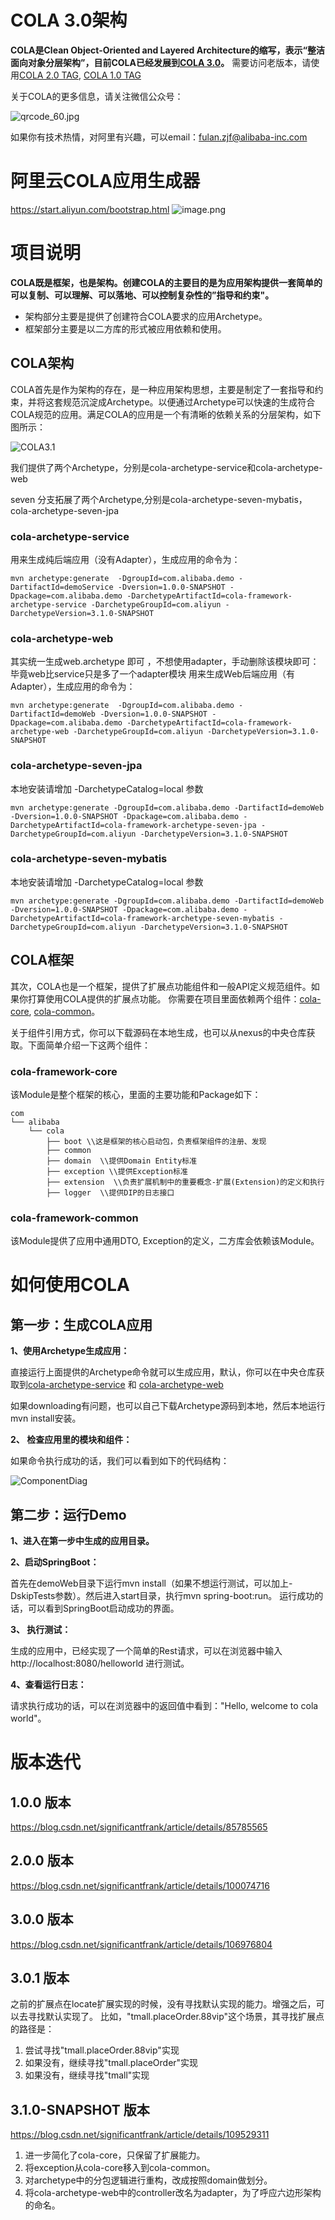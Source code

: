 # COLA 3.0架构
<strong>COLA是Clean Object-Oriented and Layered Architecture的缩写，表示“整洁面向对象分层架构”，目前COLA已经发展到[COLA 3.0](https://blog.csdn.net/significantfrank/article/details/106976804)。</strong>  需要访问老版本，请使用[COLA 2.0 TAG](https://github.com/alibaba/COLA/tree/COLA2.0), [COLA 1.0 TAG](https://github.com/alibaba/COLA/tree/COLA1.0)

关于COLA的更多信息，请关注微信公众号：

![qrcode_60.jpg](https://img-blog.csdnimg.cn/2020110314110321.png#pic_center)

如果你有技术热情，对阿里有兴趣，可以email：fulan.zjf@alibaba-inc.com

# 阿里云COLA应用生成器
https://start.aliyun.com/bootstrap.html
![image.png](https://imgconvert.csdnimg.cn/aHR0cHM6Ly9hdGEyLWltZy5vc3MtY24temhhbmdqaWFrb3UuYWxpeXVuY3MuY29tLzQ4Zjg3MGI5OGQ2Y2VhN2YwNjg2NGUxNzM4N2UwNzE3LnBuZw?x-oss-process=image/format,png)

# 项目说明
**COLA既是框架，也是架构。创建COLA的主要目的是为应用架构提供一套简单的可以复制、可以理解、可以落地、可以控制复杂性的”指导和约束"。**
- 架构部分主要是提供了创建符合COLA要求的应用Archetype。
- 框架部分主要是以二方库的形式被应用依赖和使用。

## COLA架构
COLA首先是作为架构的存在，是一种应用架构思想，主要是制定了一套指导和约束，并将这套规范沉淀成Archetype。以便通过Archetype可以快速的生成符合COLA规范的应用。满足COLA的应用是一个有清晰的依赖关系的分层架构，如下图所示：

![COLA3.1](https://img-blog.csdnimg.cn/20201106130015912.png?x-oss-process=image/watermark,type_ZmFuZ3poZW5naGVpdGk,shadow_10,text_aHR0cHM6Ly9ibG9nLmNzZG4ubmV0L3NpZ25pZmljYW50ZnJhbms=,size_16,color_FFFFFF,t_70#pic_center)

我们提供了两个Archetype，分别是cola-archetype-service和cola-archetype-web

seven 分支拓展了两个Archetype,分别是cola-archetype-seven-mybatis，cola-archetype-seven-jpa

### cola-archetype-service
用来生成纯后端应用（没有Adapter），生成应用的命令为：
```
mvn archetype:generate  -DgroupId=com.alibaba.demo -DartifactId=demoService -Dversion=1.0.0-SNAPSHOT -Dpackage=com.alibaba.demo -DarchetypeArtifactId=cola-framework-archetype-service -DarchetypeGroupId=com.aliyun -DarchetypeVersion=3.1.0-SNAPSHOT
```

### cola-archetype-web
其实统一生成web.archetype 即可 ，不想使用adapter，手动删除该模块即可：毕竟web比service只是多了一个adapter模块
用来生成Web后端应用（有Adapter），生成应用的命令为：
```
mvn archetype:generate  -DgroupId=com.alibaba.demo -DartifactId=demoWeb -Dversion=1.0.0-SNAPSHOT -Dpackage=com.alibaba.demo -DarchetypeArtifactId=cola-framework-archetype-web -DarchetypeGroupId=com.aliyun -DarchetypeVersion=3.1.0-SNAPSHOT
```
### cola-archetype-seven-jpa
本地安装请增加 -DarchetypeCatalog=local 参数
```
mvn archetype:generate -DgroupId=com.alibaba.demo -DartifactId=demoWeb -Dversion=1.0.0-SNAPSHOT -Dpackage=com.alibaba.demo -DarchetypeArtifactId=cola-framework-archetype-seven-jpa -DarchetypeGroupId=com.aliyun -DarchetypeVersion=3.1.0-SNAPSHOT
```

### cola-archetype-seven-mybatis
本地安装请增加 -DarchetypeCatalog=local 参数
```
mvn archetype:generate -DgroupId=com.alibaba.demo -DartifactId=demoWeb -Dversion=1.0.0-SNAPSHOT -Dpackage=com.alibaba.demo -DarchetypeArtifactId=cola-framework-archetype-seven-mybatis -DarchetypeGroupId=com.aliyun -DarchetypeVersion=3.1.0-SNAPSHOT
```

## COLA框架
其次，COLA也是一个框架，提供了扩展点功能组件和一般API定义规范组件。如果你打算使用COLA提供的扩展点功能。
你需要在项目里面依赖两个组件：[cola-core](https://oss.sonatype.org/#nexus-search;quick~cola-core), [cola-common](https://oss.sonatype.org/#nexus-search;quick~cola-common)。

关于组件引用方式，你可以下载源码在本地生成，也可以从nexus的中央仓库获取。下面简单介绍一下这两个组件：

### cola-framework-core
该Module是整个框架的核心，里面的主要功能和Package如下：
```
com
└── alibaba
    └── cola
        ├── boot \\这是框架的核心启动包，负责框架组件的注册、发现
        ├── common
        ├── domain  \\提供Domain Entity标准
        ├── exception \\提供Exception标准
        ├── extension  \\负责扩展机制中的重要概念-扩展(Extension)的定义和执行
        ├── logger  \\提供DIP的日志接口
```
### cola-framework-common
该Module提供了应用中通用DTO, Exception的定义，二方库会依赖该Module。


# 如何使用COLA

## 第一步：生成COLA应用
**1、使用Archetype生成应用：**

直接运行上面提供的Archetype命令就可以生成应用，默认，你可以在中央仓库获取到[cola-archetype-service](https://oss.sonatype.org/#nexus-search;quick~cola-framework-archetype-service) 和 [cola-archetype-web](https://oss.sonatype.org/#nexus-search;quick~cola-framework-archetype-web)

如果downloading有问题，也可以自己下载Archetype源码到本地，然后本地运行mvn install安装。

**2、 检查应用里的模块和组件：**

如果命令执行成功的话，我们可以看到如下的代码结构：

![ComponentDiag](https://img-blog.csdnimg.cn/20201106134114574.png?x-oss-process=image/watermark,type_ZmFuZ3poZW5naGVpdGk,shadow_10,text_aHR0cHM6Ly9ibG9nLmNzZG4ubmV0L3NpZ25pZmljYW50ZnJhbms=,size_16,color_FFFFFF,t_70#pic_center)

## 第二步：运行Demo
**1、进入在第一步中生成的应用目录。**

**2、启动SpringBoot：**

首先在demoWeb目录下运行mvn install（如果不想运行测试，可以加上-DskipTests参数）。然后进入start目录，执行mvn spring-boot:run。
运行成功的话，可以看到SpringBoot启动成功的界面。

**3、 执行测试：**

生成的应用中，已经实现了一个简单的Rest请求，可以在浏览器中输入 http://localhost:8080/helloworld 进行测试。

**4、查看运行日志：**

请求执行成功的话，可以在浏览器中的返回值中看到："Hello, welcome to cola world"。


# 版本迭代
## 1.0.0 版本
https://blog.csdn.net/significantfrank/article/details/85785565

## 2.0.0 版本
https://blog.csdn.net/significantfrank/article/details/100074716

## 3.0.0 版本
https://blog.csdn.net/significantfrank/article/details/106976804

## 3.0.1 版本
之前的扩展点在locate扩展实现的时候，没有寻找默认实现的能力。增强之后，可以去寻找默认实现了。
比如，"tmall.placeOrder.88vip"这个场景，其寻找扩展点的路径是：
1. 尝试寻找"tmall.placeOrder.88vip"实现
2. 如果没有，继续寻找"tmall.placeOrder"实现
3. 如果没有，继续寻找"tmall"实现

## 3.1.0-SNAPSHOT 版本
https://blog.csdn.net/significantfrank/article/details/109529311
1. 进一步简化了cola-core，只保留了扩展能力。
2. 将exception从cola-core移入到cola-common。
3. 对archetype中的分包逻辑进行重构，改成按照domain做划分。
4. 将cola-archetype-web中的controller改名为adapter，为了呼应六边形架构的命名。

